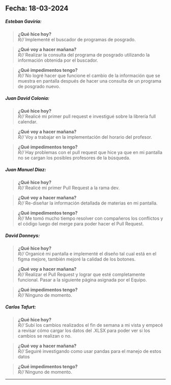 ## Fecha: 18-03-2024

##### Esteban Gaviria:

> **¿Qué hice hoy?**  
> *R//* Implementé el buscador de programas de posgrado.

> **¿Qué voy a hacer mañana?**  
> *R//* Realizar la consulta del programa de posgrado utilizando la información obtenida por el buscador.

> **¿Qué impedimentos tengo?**  
> *R//* No logré hacer que funcione el cambio de la información que se muestra en pantalla después de hacer una consulta de un programa de posgrado nuevo.

##### Juan David Colonia:

> **¿Qué hice hoy?**  
> *R//* Realicé mi primer pull request e investigué sobre la librería full calendar.

> **¿Qué voy a hacer mañana?**  
> *R//* Voy a trabajar en la implementación del horario del profesor.

> **¿Qué impedimentos tengo?**  
> *R//* Hay problemas con el pull request que hice ya que en mi pantalla no se cargan los posibles profesores de la búsqueda.

##### Juan Manuel Diaz:

> **¿Qué hice hoy?**  
> *R//* Realicé mi primer Pull Request a la rama dev.

> **¿Qué voy a hacer mañana?**  
> *R//* Re-diseñar la información detallada de materias en mi pantalla.

> **¿Qué impedimentos tengo?**  
> *R//* Me tomó mucho tiempo resolver con compañeros los conflictos y el código luego del merge para poder hacer el Pull Request.

##### David Donneys:

> **¿Qué hice hoy?**  
> *R//* Organicé mi pantalla e implementé el diseño tal cual  está en el figma mejore, también mejoré la calidad de los botones.

> **¿Qué voy a hacer mañana?**  
> *R//* Realizar el Pull Request y lograr que esté completamente funcional. Pasar a la siguiente página asignada por el Equipo.

> **¿Qué impedimentos tengo?**  
> *R//* Ninguno de momento.

##### Carlos Tafurt:

> **¿Qué hice hoy?**  
> *R//* Subí los cambios realizados el fin de semana a mi vista y empecé a revisar cómo cargar los datos del .XLSX para poder ver si los cambios se realizan o no.

> **¿Qué voy a hacer mañana?**  
> *R//* Seguiré investigando como usar pandas para el manejo de estos datos

> **¿Qué impedimentos tengo?**  
> *R//* Ninguno de momento.

---